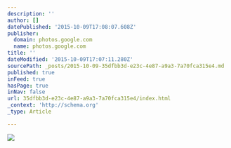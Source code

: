 ```yaml
---
description: ''
author: []
datePublished: '2015-10-09T17:08:07.608Z'
publisher:
  domain: photos.google.com
  name: photos.google.com
title: ''
dateModified: '2015-10-09T17:07:11.280Z'
sourcePath: _posts/2015-10-09-35dfbb3d-e23c-4e87-a9a3-7a70fca315e4.md
published: true
inFeed: true
hasPage: true
inNav: false
url: 35dfbb3d-e23c-4e87-a9a3-7a70fca315e4/index.html
_context: 'http://schema.org'
_type: Article

---
```

![](https://lh3.googleusercontent.com/dVee1VK1xSW5Mn1l6a-3Y2WCbPXyYn02eLJVEaqEgDwDTVzCwe8g9pElcB7vmR5W4NFXDs6sRJKRIwx1e4P6F0bIi6X8GDOoSRxqmVuec1JpFYEvrdM6yA5PR7wjjU4Jo9sjBt8tk5Kq2tDexvpyxn0LZUfGxv7H3aoVeVyoeJEPZeFIQM3YXlxMcqslJBHv8chWb_dDcH_ESuqD9P8PUIDrdP9G-KfU3hOL4gveEd6oIWenx1av395Y8cxxfmpz8HtowaK2ztQEHlW3GswjpnMy_q5vvey5abueXI7GXQTANDzo7u3QAstYuKxMP4Wu8J7umCCfRtl-l8f4LGoB9bTMAAZvYwU3-SjbDW8kbS-QgsIksBmFM49qlT_b6K1blaNtSbwtaHdIkrlDn_HvsnA2HbD-aRf0LlhTtuyF10eHcgzawPQQmF3rAHEUpi9QWdfYy0jiWDQA0qRBeQA28pcgMcS6ODQd9gK-cT1sAE2yya-osnvrn_Dib13bgYCRc_OIz7e05mCX3rltYrHXwnwYbBuXJ1OU4xFquS5Hbe6W=w1468-h976-no)